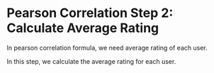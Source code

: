 # Pearson Correlation Step 2: Calculate Average Rating

In pearson correlation formula, we need average rating of each user.

In this step, we calculate the average rating for each user.
